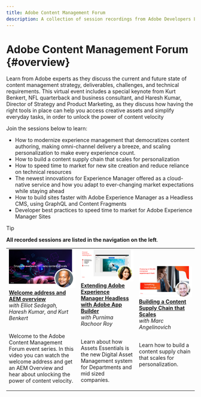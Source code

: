 ```yaml
---
title: Adobe Content Management Forum
description: A collection of session recordings from Adobe Developers Live
---
```

# Adobe Content Management Forum {#overview}

Learn from Adobe experts as they discuss the current and future state of content management strategy, deliverables, challenges, and technical requirements. This virtual event includes a special keynote from Kurt Benkert, NFL quarterback and business consultant, and Haresh Kumar, Director of Strategy and Product Marketing, as they discuss how having the right tools in place can help you access creative assets and simplify everyday tasks, in order to unlock the power of content velocity

Join the sessions below to learn:

* How to modernize experience management that democratizes content authoring, making omni-channel delivery a breeze, and scaling personalization to make every experience count.
* How to build a content supply chain that scales for personalization
* How to speed time to market for new site creation and reduce reliance on technical resources
* The newest innovations for Experience Manager offered as a cloud-native service and how you adapt to ever-changing market expectations while staying ahead
* How to build sites faster with Adobe Experience Manager as a Headless CMS, using GraphQL and Content Fragments
* Developer best practices to speed time to market for Adobe Experience Manager Sites

>[!TIP]
>
>**All recorded sessions are listed in the navigation on the left**.

<table>
  <tr>
   <td>
      <a href="./2022/welcome.md">
      <img alt="Welcome address and AEM overview" src="/help/assets/welcome.png" >
      </a>
      <div>
         <a href="./2022/welcome.md"><strong>Welcome address and AEM overview</strong></a>         
         <br/><em>with Elliot Sedegah, Haresh Kumar, and Kurt Benkert</em>
      </div>
      <p>
        <br/>
         Welcome to the Adobe Content Management Forum event series. In this video you can watch the welcome address and get an AEM Overview and hear about unlocking the power of content velocity.
      </p>
   </td>
   <td>
      <a href="./2022/assets-for-all.md">
      <img alt="Assets for All" src="/help/assets/assets-for-all.png" >
      </a>
      <div>
         <a href="./2022/assets-for-all.md"><strong>Extending Adobe Experience Manager Headless with Adobe App Builder</strong></a>         
         <br/><em>with Purnima Rachoor Roy</em>
      </div>
      <p>
        <br/>
          Learn about how Assets Essentials is the new Digital Asset Management system for Departments and mid sized companies.
      </p>
   </td>
   <td>
      <a href="./2022/supply-chain.md">
      <img alt="Building a Content Supply Chain that Scales" src="/help/assets/supply-chain.png"/ >
      </a>
      <div>
         <a href="./2022/supply-chain.md"><strong>Building a Content Supply Chain that Scales</strong></a>         
         <br/><em>with  Marc Angelinovich</em>
      </div>
      <p>
        <br/>
         Learn how to build a content supply chain that scales for personalization.
      </p>
   </td>
  </tr>
</table>

